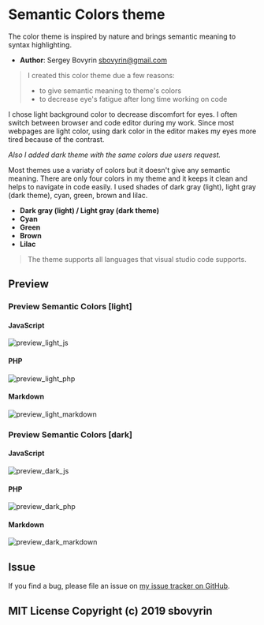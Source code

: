 # Semantic Colors theme

The color theme is inspired by nature and brings semantic meaning to syntax highlighting.

- **Author**: Sergey Bovyrin <sbovyrin@gmail.com>

> I created this color theme due a few reasons:
> - to give semantic meaning to theme's colors
> - to decrease eye's fatigue after long time working on code

I chose light background color to decrease discomfort for eyes. I often switch between browser and code editor during my work. Since most webpages are light color, using dark color in the editor makes my eyes more tired because of the contrast.

*Also I added dark theme with the same colors due users request.*

Most themes use a variaty of colors but it doesn't give any semantic meaning.
There are only four colors in my theme and it keeps it clean and helps to navigate in code easily. I used shades of dark gray (light), light gray (dark theme), cyan, green, brown and lilac.
- **Dark gray (light) / Light gray (dark theme)**
- **Cyan**
- **Green**
- **Brown**
- **Lilac**

> The theme supports all languages that visual studio code supports.



## Preview


### Preview Semantic Colors [light]

#### JavaScript
![preview_light_js](https://raw.githubusercontent.com/sbovyrin/semantic-colors-theme/master/assets/previews/light/js.png)

#### PHP
![preview_light_php](https://raw.githubusercontent.com/sbovyrin/semantic-colors-theme/master/assets/previews/light/php.png)

#### Markdown
![preview_light_markdown](https://raw.githubusercontent.com/sbovyrin/semantic-colors-theme/master/assets/previews/light/markdown.png)


### Preview Semantic Colors [dark]

#### JavaScript
![preview_dark_js](https://raw.githubusercontent.com/sbovyrin/semantic-colors-theme/master/assets/previews/dark/js.png)

#### PHP
![preview_dark_php](https://raw.githubusercontent.com/sbovyrin/semantic-colors-theme/master/assets/previews/dark/php.png)

#### Markdown
![preview_dark_markdown](https://raw.githubusercontent.com/sbovyrin/semantic-colors-theme/master/assets/previews/dark/markdown.png)



## Issue
If you find a bug, please file an issue on [my issue tracker on GitHub](https://github.com/sbovyrin/semantic-colors-theme/issues).



## MIT License Copyright (c) 2019 sbovyrin